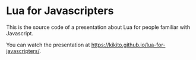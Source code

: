 # Lua for Javascripters

This is the source code of a presentation about Lua for people familiar with Javascript.

You can watch the presentation at https://kikito.github.io/lua-for-javascripters/.
